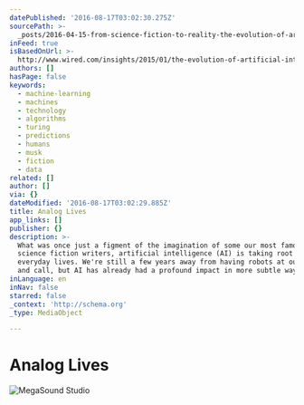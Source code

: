 ```yaml
---
datePublished: '2016-08-17T03:02:30.275Z'
sourcePath: >-
  _posts/2016-04-15-from-science-fiction-to-reality-the-evolution-of-artificial.md
inFeed: true
isBasedOnUrl: >-
  http://www.wired.com/insights/2015/01/the-evolution-of-artificial-intelligence/
authors: []
hasPage: false
keywords:
  - machine-learning
  - machines
  - technology
  - algorithms
  - turing
  - predictions
  - humans
  - musk
  - fiction
  - data
related: []
author: []
via: {}
dateModified: '2016-08-17T03:02:29.885Z'
title: Analog Lives
app_links: []
publisher: {}
description: >-
  What was once just a figment of the imagination of some our most famous
  science fiction writers, artificial intelligence (AI) is taking root in our
  everyday lives. We're still a few years away from having robots at our beck
  and call, but AI has already had a profound impact in more subtle ways.
inLanguage: en
inNav: false
starred: false
_context: 'http://schema.org'
_type: MediaObject

---
```

# Analog Lives
![MegaSound Studio ](https://the-grid-user-content.s3-us-west-2.amazonaws.com/0994295a-e172-4d5e-8fda-7b349aa50d7e.jpg)